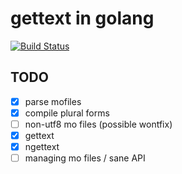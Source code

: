 # gettext in golang

[![Build Status](https://travis-ci.org/ojii/gogettext.svg?branch=master)](https://travis-ci.org/ojii/gogettext)

## TODO

- [x] parse mofiles
- [x] compile plural forms
- [ ] non-utf8 mo files (possible wontfix)
- [x] gettext
- [x] ngettext
- [ ] managing mo files / sane API
